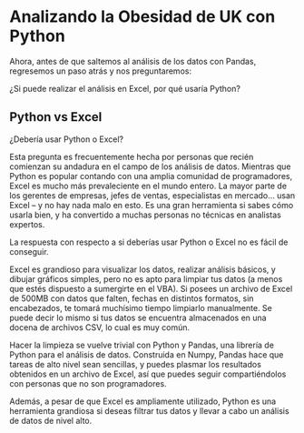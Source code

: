 #  Analizando la Obesidad de UK con Python

Ahora, antes de que saltemos al análisis de los datos con Pandas, regresemos un paso atrás y nos preguntaremos:

¿Si puede realizar el análisis en Excel, por qué usaría Python?


## Python vs Excel

¿Debería usar Python o Excel?

Esta pregunta es frecuentemente hecha por personas que recién comienzan su andadura en el campo de los análisis de datos. 
Mientras que Python es popular contando con una amplia comunidad de programadores, Excel es mucho más prevaleciente 
en el mundo entero. La mayor parte de los gerentes de empresas, jefes de ventas, especialistas en mercado… usan Excel 
– y no hay nada malo en esto. Es una gran herramienta si sabes cómo usarla bien, y ha convertido a muchas personas 
no técnicas en analistas expertos.

La respuesta con respecto a si deberías usar Python o Excel no es fácil de conseguir.

Excel es grandioso para visualizar los datos, realizar análisis básicos, y dibujar gráficos simples, pero no es apto
para limpiar tus datos (a menos que estés dispuesto a sumergirte en el VBA). Si posees un archivo de Excel de 500MB 
con datos que falten, fechas en distintos formatos, sin encabezados, te tomará muchísimo tiempo limpiarlo manualmente. 
Se puede decir lo mismo si tus datos se encuentra almacenados en una docena de archivos CSV, lo cual es muy común.

Hacer la limpieza se vuelve trivial con Python y Pandas, una librería de Python para el análisis de datos. Construida 
en Numpy, Pandas hace que tareas de alto nivel sean sencillas, y puedes plasmar los resultados obtenidos en un archivo 
de Excel, así que puedes seguir compartiéndolos con personas que no son programadores.

Además, a pesar de que Excel es ampliamente utilizado, Python es una herramienta grandiosa si deseas filtrar tus 
datos y llevar a cabo un análisis de datos de nivel alto.
